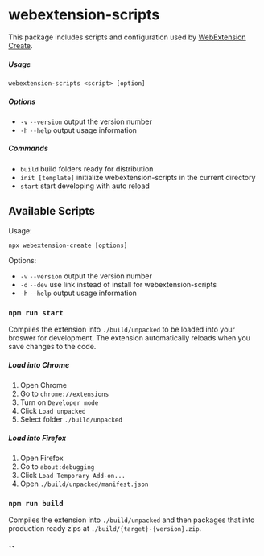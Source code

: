 # webextension-scripts

This package includes scripts and configuration used by [WebExtension Create](https://github.com/kadauchi/webextension-create).

##### Usage

```
webextension-scripts <script> [option]
```

##### Options

- `-v` `--version` output the version number
- `-h` `--help` output usage information

##### Commands

- `build` build folders ready for distribution
- `init [template]` initialize webextension-scripts in the current directory
- `start` start developing with auto reload

## Available Scripts

Usage:

```
npx webextension-create [options]
```

Options:
- `-v` `--version` output the version number
- `-d` `--dev` use link instead of install for webextension-scripts
- `-h` `--help` output usage information

### `npm run start`

Compiles the extension into `./build/unpacked` to be loaded into your broswer for development. The extension automatically reloads when you save changes to the code.

##### Load into Chrome

1. Open Chrome
2. Go to `chrome://extensions`
3. Turn on `Developer mode`
4. Click `Load unpacked`
5. Select folder `./build/unpacked`

##### Load into Firefox

1. Open Firefox
2. Go to `about:debugging`
3. Click `Load Temporary Add-on...`
4. Open `./build/unpacked/manifest.json`

### `npm run build`

Compiles the extension into `./build/unpacked` and then packages that into production ready zips at `./build/{target}-{version}.zip`.

### ``

